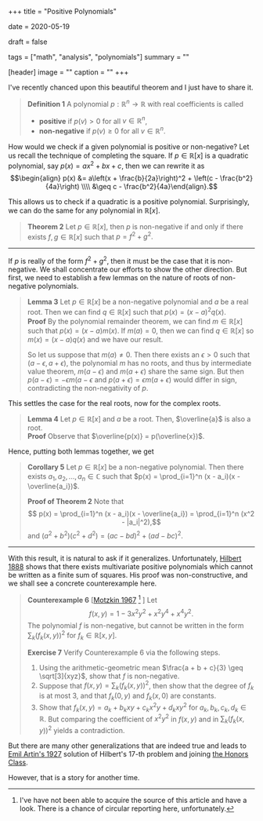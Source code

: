 +++
title = "Positive Polynomials"

date = 2020-05-19

draft = false

tags = ["math", "analysis", "polynomials"]
summary = ""

[header]
image = ""
caption = ""
+++

I've recently chanced upon this beautiful theorem and I just have to share it.

> **Definition 1** A polynomial $p : \mathbb{R}^n \to \mathbb{R}$ with real coefficients is called
> * **positive** if $p(v) > 0$ for all $v \in \mathbb{R}^n$,
> * **non-negative** if $p(v) \geq 0$ for all $v \in \mathbb{R}^n$.

How would we check if a given polynomial is positive or non-negative? Let us recall the technique of 
completing the square. If $p \in \mathbb{R}[x]$ is a quadratic polynomial, say $p(x) = ax^2 + bx + c$,
then we can rewrite it as
$$\begin{align}
p(x) &= a\left(x + \frac{b}{2a}\right)^2 + \left(c - \frac{b^2}{4a}\right) \\\\
&\geq c - \frac{b^2}{4a}\end{align}.$$

This allows us to check if a quadratic is a positive polynomial. Surprisingly, we can do the same for any
polynomial in $\mathbb{R}[x]$.

> **Theorem 2** Let $p \in \mathbb{R}[x]$, then $p$ is non-negative if and only if
there exists $f,g \in \mathbb{R}[x]$ such that $p = f^2 + g^2.$
---
If $p$ is really of the form $f^2 + g^2$, then it must be the case that it is non-negative. We shall concentrate
our efforts to show the other direction. But first, we need to establish a few lemmas on the nature of roots
of non-negative polynomials.

> **Lemma 3** Let $p \in \mathbb{R}[x]$ be a non-negative polynomial and $a$ be a real root. Then
we can find $q \in \mathbb{R}[x]$ such that $p(x) = (x-a)^2q(x)$.
\
> **Proof** By the polynomial remainder theorem, we can find $m \in \mathbb{R}[x]$
such that $p(x) = (x-a)m(x)$. If $m(a) = 0$, then we can find $q \in \mathbb{R}[x]$
so $m(x) = (x-a)q(x)$ and we have our result.
>
> So let us suppose that $m(a) \neq 0$. Then there exists an $\epsilon > 0$ such that
> $(a - \epsilon, a + \epsilon)$, the polynomial $m$ has no roots, and thus by intermediate
> value theorem, $m(a - \epsilon)$ and $m(a + \epsilon)$ share the same sign. 
> But then $p(a - \epsilon) = -\epsilon m(a - \epsilon$ and
> $p(a + \epsilon) = \epsilon m(a + \epsilon)$ would differ in sign, contradicting the non-negativity of $p$.

This settles the case for the real roots, now for the complex roots.

> **Lemma 4** Let $p \in \mathbb{R}[x]$ and $a$ be a root. Then, $\overline{a}$ is also a root.
\
> **Proof** Observe that $\overline{p(x)} = p(\overline{x})$.

Hence, putting both lemmas together, we get
> **Corollary 5** Let $p \in \mathbb{R}[x]$ be a non-negative polynomial. Then there exists $a_1, a_2, ..., a_n \in \mathbb{C}$
such that $p(x) = \prod_{i=1}^n (x - a_i)(x - \overline{a_i})$.
>
> **Proof of Theorem 2** Note that 
> $$ p(x) = \prod_{i=1}^n (x - a_i)(x - \overline{a_i}) =  \prod_{i=1}^n (x^2 - |a_i|^2),$$
> and $(a^2 + b^2)(c^2 + d^2) = (ac-bd)^2 + (ad-bc)^2$. 

---

With this result, it is natural to ask if it generalizes. Unfortunately, [Hilbert 1888](https://doi.org/10.1007/BF01443605)
shows that there exists multivariate positive polynomials which cannot be written as a finite sum of squares. His proof was non-constructive, and we shall see a concrete counterexample here.

> **Counterexample 6** \[[Motzkin 1967](https://mathscinet.ams.org/mathscinet-getitem?mr=0223521) [^1] \]
> Let 
> $$f(x, y) = 1 - 3x^2y^2 + x^2y^4 + x^4y^2.$$
> The polynomial $f$ is non-negative, but cannot be written in the form $\sum_k (f_k(x,y))^2$ for $f_k \in \mathbb{R}[x,y].$
>
> **Exercise 7** Verify Counterexample 6 via the following steps.
>
> 1. Using the arithmetic-geometric mean $\frac{a + b + c}{3} \geq \sqrt[3]{xyz}$, show that $f$ is non-negative.
> 2. Suppose that $f(x, y) = \sum_k (f_k(x,y))^2$, then show that the degree of $f_k$ is at most 3, and that $f_k(0,y)$ and $f_k(x,0)$ are constants.
> 3. Show that $f_k(x, y) = a_k + b_kxy + c_kx^2y + d_kxy^2$ for $a_k, b_k, c_k, d_k \in \mathbb{R}$. But comparing the coefficient
of $x^2y^2$ in $f(x,y)$ and in $\sum_k (f_k(x,y))^2$ yields a contradiction.

But there are many other generalizations that are indeed true and leads to [Emil Artin's 1927](https://link.springer.com/article/10.1007%2FBF02952513) solution of Hilbert's 17-th problem and joining [the Honors Class](https://www.maa.org/press/maa-reviews/the-honors-class-hilberts-problems-and-their-solvers). 

However, that is a story for another time.

[^1]: I've have not been able to acquire the source of this article and have a look. There is a chance of circular reporting here, unfortunately.